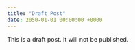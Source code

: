 ```yaml
---
title: "Draft Post"
date: 2050-01-01 00:00:00 +0000
---
```


This is a draft post. It will not be published.

